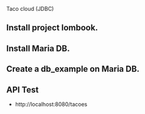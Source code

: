 Taco cloud (JDBC)
## Install project lombook.
## Install Maria DB.
## Create a db_example on Maria DB.
## API Test
* http://localhost:8080/tacoes

